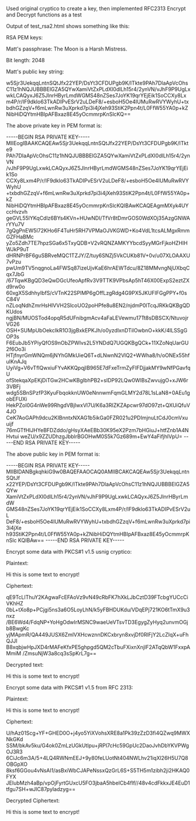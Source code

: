 Used original cryptico to create a key, then implemented RFC2313 Encrypt and Decrypt functions as a test

Output of test_rsa2.html shows something like this:

RSA PEM keys:


Matt's passphrase: The Moon is a Harsh Mistress.

Bit length: 2048

Matt's public key string:

w5Sjr3UekqqLntnSQtJfx22YEP/DsYt3CFDUPgb9K/ITkte9PAh7DlaApVcOhsC11z1hNQJUBBBElGZA5QYwXamiVtZxPLdXI0dlLh15r4/2ynVN/vJhF9P9UgLxwkLCAQyxJ6Z5JlnrHByrLmdWGMS48nZSes7JoYK19qrYEjEik1SoCCXy8Lxm4P/r/IF9dklo63TkADIPvESrV2uLDeF8/+esboH5Oe4IUMuRwRVYWyhU+txbdhGZzqV+f6mLwnRw3uXprkd7pi3i4jXeh93StiK2Ppn4t/L0FfW55YA0p+kZNibHiDQYtmHBIpAFBxaz8E45yOcmmrpKnSlcKQ==

The above private key in PEM format is:

-----BEGIN RSA PRIVATE KEY-----
MIIEogIBAAKCAQEAw5Sjr3UekqqLntnSQtJfx22YEP/DsYt3CFDUPgb9K/ITkte9
PAh7DlaApVcOhsC11z1hNQJUBBBElGZA5QYwXamiVtZxPLdXI0dlLh15r4/2ynVN
/vJhF9P9UgLxwkLCAQyxJ6Z5JlnrHByrLmdWGMS48nZSes7JoYK19qrYEjEik1So
CCXy8Lxm4P/r/IF9dklo63TkADIPvESrV2uLDeF8/+esboH5Oe4IUMuRwRVYWyhU
+txbdhGZzqV+f6mLwnRw3uXprkd7pi3i4jXeh93StiK2Ppn4t/L0FfW55YA0p+kZ
NibHiDQYtmHBIpAFBxaz8E45yOcmmrpKnSlcKQIBAwKCAQEAgmMXyk4UYccHvzvh
geGVL55lYKqCdlz6BYs4KVn+HUwNDI/TfVr8tDmrGOS0WdXOj35AzgGNWArYYu7V
7gQgPnEW5I72KHo6F4TuHr5RH7VPMaOJVKGWD+Ko4VdL1tcsALMgxRmmGZFHaBMc
yZo5Zdh7TE7hpzSGa6x5TxyQDB+V2vRQNZAMKYYbcdSyyMGrFjkoHZHlHWJkP9uT
dHRNPrBF6guSBRveMQC1TZJY/Z/tuy6SNZj5VkCUKb81V+0v/u07XLOAAXU7vPzu
pwUm9TV5nqgnoLa4FWSq87izeUjvKaE6hrAEWTdcu/8Z18MMvngNjUXbqCqx7JbG
/67TqwKBgQD3eQwDGcUfeoApfRv3V9TTK9VPbsAp5hT46X00ExpS2eztZXd9rw0o
60xgX5SdhhyIbfS/cVTnK22SPlMP6gOffLzgRdg4G9PX5JKUFIFGgPPY+f0sC84V
nZLoqNdhZmrHsHlVVH2SlcoUO2poHPfe8u8EN2/njdmP0lTcqJRKkQKBgQDKUdos
ngjBN/MUOSTod4opqR5dUFnibgmAcv4aFaLEVewmu17Tt8sDBSCX/NtuvojrVG26
OSH+SUMpUbOekcIkR1O3jgBxkEPKJh/o0yzdlxnDTilOwbnO+kkK/4lLSSgGOP3s
F6EubJb5YPiyQfOS9nObZPWIvs2L5YNDdQ7UGQKBgQCk+11XZoNqUarGU2f6Oo3i
HTjfnyrGmWNQm6jNYhGMkUieQ6T+dLNwnN2VlQ2+WWha8/h/oONEx55hfuIKnAJq
UyiVg+V6vTflQwxiuFYvAKKQpqjIB965E7dFxeTrmZyFIFDjjakMY9wNfPGavfqU
ofStekqaXpEKjDiTGw2HCwKBgIbhPB2+sIDP92LQw0WlBsZwvujgO+xJW6r3VBFj
wdg5SBnSPzfP3KyuFbqokknUW0eNnnwmFqmGLMY2d78L1sLaN8+0AEu1gobEFUXi
HekPZoI0G4nWe99RhgdVBjIwxVl7U/K6a3RIZKZApcwr97dO97zt+QXUiQfuV4JO
CeK7AoGAPh9dcu2KIBnntxNXAG1b5ikGa0FZR021u2PDImjnuLtCdJ0cmVxuuijf
76mGTfHlJHYeBFDZddo/gHsyXAeEBb30K95eX2Pzm7bHGiuJ+htfZnb1A4NHvtui
weZU/x9ZZUDhzgJbblrBGOHwM0S5k7Gz689m+EwY4aFifjhlVpU=
-----END RSA PRIVATE KEY-----

The above public key in PEM format is:

-----BEGIN RSA PRIVATE KEY-----
MIIBIDANBgkqhkiG9w0BAQEFAAOCAQ0AMIIBCAKCAQEAw5Sjr3UekqqLntnSQtJf
x22YEP/DsYt3CFDUPgb9K/ITkte9PAh7DlaApVcOhsC11z1hNQJUBBBElGZA5QYw
XamiVtZxPLdXI0dlLh15r4/2ynVN/vJhF9P9UgLxwkLCAQyxJ6Z5JlnrHByrLmdW
GMS48nZSes7JoYK19qrYEjEik1SoCCXy8Lxm4P/r/IF9dklo63TkADIPvESrV2uL
DeF8/+esboH5Oe4IUMuRwRVYWyhU+txbdhGZzqV+f6mLwnRw3uXprkd7pi3i4jXe
h93StiK2Ppn4t/L0FfW55YA0p+kZNibHiDQYtmHBIpAFBxaz8E45yOcmmrpKnSlc
KQIBAw==
-----END RSA PRIVATE KEY-----

Encrypt some data with PKCS#1 v1.5 usnig cryptico:


Plaintext: 

Hi this is some text to encrypt!

Ciphertext: 

qE9TcLlThuY2KAgwaFcEFAoVz9vN49cRbFK7hXkLJbCztD39FTcbgYUCcCiVKhHZ
0bL+tXo8p+PCjgi5ns3a6O5LoyLhN/k5yFBHDUKdu/VDqEPj721KO6tTmX9u3nxz
/BE6Wd4/FdqNP+YoHgOdwIrMSNC9waeUeVTsvTD3EgygZyHyq2unvmOGjb8BwgKc
yjMApmR/QA449JUSX6ZmlVXHcwznnDKCxbryn8xvjDf0RlFjY2LcZIqX+uFhQJJI
B8xqbjwHpJXD4rMAFeKfxPE5ghpgd5QM2cTbuFXixnXnjIF2ATqQbW1FxxpAMmiM
/ZmsuNjW3a8cq3sSpKrL7g==


Decrypted text: 

Hi this is some text to encrypt!

Encrypt some data with PKCS#1 v1.5 from RFC 2313:


Plaintext: 

Hi this is some text to encrypt!

Ciphertext: 

U/hAz01Scg+YF+GHED0O+j4yo5YiXVohsXRE8a1Pk39zZzD3fi4QZwq9MWXNkGKd
SSM/bkAv5ku/G4ok0ZmLzUGkUtlpu+jRPI7cHc59GpUc2DaoJvhDbYKVPWgOJ3R3
6CiJc6m3A/5+4LQ4RWNmEEJ+9y80feLUotNt404NWLhv21iqXl26H5U7Q8OBGpXO
8ksf6GGou4vNsAI1/asBxiWbCJAPeNssxQzGrL6S+S5TH5m1zibh2ji2HKAQ0FYX
JEIubMzh4aBp/vpOjFyrtGUxcU5FO3jbaA5hbeICb4flf//48v4cdFkkxJE4EuD1
tfgu7SH+wJlC87pyIadzyg==


Decrypted Ciphertext: 

Hi this is some text to encrypt!



    
    
    

    
    


